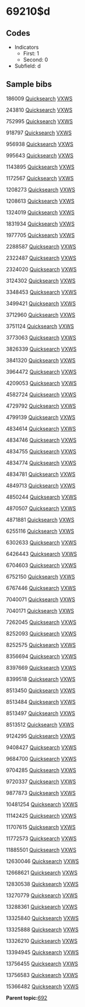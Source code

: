# 69210$d

## Codes

-   Indicators
    -   First: 1
    -   Second: 0
-   Subfield: d

## Sample bibs

186009 [Quicksearch](https://search.library.yale.edu/catalog/186009) [VXWS](http://prodorbis.library.yale.edu:7014/vxws/GetHoldingsService?bibId=186009)

243810 [Quicksearch](https://search.library.yale.edu/catalog/243810) [VXWS](http://prodorbis.library.yale.edu:7014/vxws/GetHoldingsService?bibId=243810)

752995 [Quicksearch](https://search.library.yale.edu/catalog/752995) [VXWS](http://prodorbis.library.yale.edu:7014/vxws/GetHoldingsService?bibId=752995)

918797 [Quicksearch](https://search.library.yale.edu/catalog/918797) [VXWS](http://prodorbis.library.yale.edu:7014/vxws/GetHoldingsService?bibId=918797)

956938 [Quicksearch](https://search.library.yale.edu/catalog/956938) [VXWS](http://prodorbis.library.yale.edu:7014/vxws/GetHoldingsService?bibId=956938)

995643 [Quicksearch](https://search.library.yale.edu/catalog/995643) [VXWS](http://prodorbis.library.yale.edu:7014/vxws/GetHoldingsService?bibId=995643)

1143895 [Quicksearch](https://search.library.yale.edu/catalog/1143895) [VXWS](http://prodorbis.library.yale.edu:7014/vxws/GetHoldingsService?bibId=1143895)

1172567 [Quicksearch](https://search.library.yale.edu/catalog/1172567) [VXWS](http://prodorbis.library.yale.edu:7014/vxws/GetHoldingsService?bibId=1172567)

1208273 [Quicksearch](https://search.library.yale.edu/catalog/1208273) [VXWS](http://prodorbis.library.yale.edu:7014/vxws/GetHoldingsService?bibId=1208273)

1208613 [Quicksearch](https://search.library.yale.edu/catalog/1208613) [VXWS](http://prodorbis.library.yale.edu:7014/vxws/GetHoldingsService?bibId=1208613)

1324019 [Quicksearch](https://search.library.yale.edu/catalog/1324019) [VXWS](http://prodorbis.library.yale.edu:7014/vxws/GetHoldingsService?bibId=1324019)

1831934 [Quicksearch](https://search.library.yale.edu/catalog/1831934) [VXWS](http://prodorbis.library.yale.edu:7014/vxws/GetHoldingsService?bibId=1831934)

1977705 [Quicksearch](https://search.library.yale.edu/catalog/1977705) [VXWS](http://prodorbis.library.yale.edu:7014/vxws/GetHoldingsService?bibId=1977705)

2288587 [Quicksearch](https://search.library.yale.edu/catalog/2288587) [VXWS](http://prodorbis.library.yale.edu:7014/vxws/GetHoldingsService?bibId=2288587)

2322487 [Quicksearch](https://search.library.yale.edu/catalog/2322487) [VXWS](http://prodorbis.library.yale.edu:7014/vxws/GetHoldingsService?bibId=2322487)

2324020 [Quicksearch](https://search.library.yale.edu/catalog/2324020) [VXWS](http://prodorbis.library.yale.edu:7014/vxws/GetHoldingsService?bibId=2324020)

3124302 [Quicksearch](https://search.library.yale.edu/catalog/3124302) [VXWS](http://prodorbis.library.yale.edu:7014/vxws/GetHoldingsService?bibId=3124302)

3348453 [Quicksearch](https://search.library.yale.edu/catalog/3348453) [VXWS](http://prodorbis.library.yale.edu:7014/vxws/GetHoldingsService?bibId=3348453)

3499421 [Quicksearch](https://search.library.yale.edu/catalog/3499421) [VXWS](http://prodorbis.library.yale.edu:7014/vxws/GetHoldingsService?bibId=3499421)

3712960 [Quicksearch](https://search.library.yale.edu/catalog/3712960) [VXWS](http://prodorbis.library.yale.edu:7014/vxws/GetHoldingsService?bibId=3712960)

3751124 [Quicksearch](https://search.library.yale.edu/catalog/3751124) [VXWS](http://prodorbis.library.yale.edu:7014/vxws/GetHoldingsService?bibId=3751124)

3773063 [Quicksearch](https://search.library.yale.edu/catalog/3773063) [VXWS](http://prodorbis.library.yale.edu:7014/vxws/GetHoldingsService?bibId=3773063)

3826339 [Quicksearch](https://search.library.yale.edu/catalog/3826339) [VXWS](http://prodorbis.library.yale.edu:7014/vxws/GetHoldingsService?bibId=3826339)

3841320 [Quicksearch](https://search.library.yale.edu/catalog/3841320) [VXWS](http://prodorbis.library.yale.edu:7014/vxws/GetHoldingsService?bibId=3841320)

3964472 [Quicksearch](https://search.library.yale.edu/catalog/3964472) [VXWS](http://prodorbis.library.yale.edu:7014/vxws/GetHoldingsService?bibId=3964472)

4209053 [Quicksearch](https://search.library.yale.edu/catalog/4209053) [VXWS](http://prodorbis.library.yale.edu:7014/vxws/GetHoldingsService?bibId=4209053)

4582724 [Quicksearch](https://search.library.yale.edu/catalog/4582724) [VXWS](http://prodorbis.library.yale.edu:7014/vxws/GetHoldingsService?bibId=4582724)

4729792 [Quicksearch](https://search.library.yale.edu/catalog/4729792) [VXWS](http://prodorbis.library.yale.edu:7014/vxws/GetHoldingsService?bibId=4729792)

4799139 [Quicksearch](https://search.library.yale.edu/catalog/4799139) [VXWS](http://prodorbis.library.yale.edu:7014/vxws/GetHoldingsService?bibId=4799139)

4834614 [Quicksearch](https://search.library.yale.edu/catalog/4834614) [VXWS](http://prodorbis.library.yale.edu:7014/vxws/GetHoldingsService?bibId=4834614)

4834746 [Quicksearch](https://search.library.yale.edu/catalog/4834746) [VXWS](http://prodorbis.library.yale.edu:7014/vxws/GetHoldingsService?bibId=4834746)

4834755 [Quicksearch](https://search.library.yale.edu/catalog/4834755) [VXWS](http://prodorbis.library.yale.edu:7014/vxws/GetHoldingsService?bibId=4834755)

4834774 [Quicksearch](https://search.library.yale.edu/catalog/4834774) [VXWS](http://prodorbis.library.yale.edu:7014/vxws/GetHoldingsService?bibId=4834774)

4834781 [Quicksearch](https://search.library.yale.edu/catalog/4834781) [VXWS](http://prodorbis.library.yale.edu:7014/vxws/GetHoldingsService?bibId=4834781)

4849713 [Quicksearch](https://search.library.yale.edu/catalog/4849713) [VXWS](http://prodorbis.library.yale.edu:7014/vxws/GetHoldingsService?bibId=4849713)

4850244 [Quicksearch](https://search.library.yale.edu/catalog/4850244) [VXWS](http://prodorbis.library.yale.edu:7014/vxws/GetHoldingsService?bibId=4850244)

4870507 [Quicksearch](https://search.library.yale.edu/catalog/4870507) [VXWS](http://prodorbis.library.yale.edu:7014/vxws/GetHoldingsService?bibId=4870507)

4871881 [Quicksearch](https://search.library.yale.edu/catalog/4871881) [VXWS](http://prodorbis.library.yale.edu:7014/vxws/GetHoldingsService?bibId=4871881)

6255116 [Quicksearch](https://search.library.yale.edu/catalog/6255116) [VXWS](http://prodorbis.library.yale.edu:7014/vxws/GetHoldingsService?bibId=6255116)

6302633 [Quicksearch](https://search.library.yale.edu/catalog/6302633) [VXWS](http://prodorbis.library.yale.edu:7014/vxws/GetHoldingsService?bibId=6302633)

6426443 [Quicksearch](https://search.library.yale.edu/catalog/6426443) [VXWS](http://prodorbis.library.yale.edu:7014/vxws/GetHoldingsService?bibId=6426443)

6704603 [Quicksearch](https://search.library.yale.edu/catalog/6704603) [VXWS](http://prodorbis.library.yale.edu:7014/vxws/GetHoldingsService?bibId=6704603)

6752150 [Quicksearch](https://search.library.yale.edu/catalog/6752150) [VXWS](http://prodorbis.library.yale.edu:7014/vxws/GetHoldingsService?bibId=6752150)

6767446 [Quicksearch](https://search.library.yale.edu/catalog/6767446) [VXWS](http://prodorbis.library.yale.edu:7014/vxws/GetHoldingsService?bibId=6767446)

7040071 [Quicksearch](https://search.library.yale.edu/catalog/7040071) [VXWS](http://prodorbis.library.yale.edu:7014/vxws/GetHoldingsService?bibId=7040071)

7040171 [Quicksearch](https://search.library.yale.edu/catalog/7040171) [VXWS](http://prodorbis.library.yale.edu:7014/vxws/GetHoldingsService?bibId=7040171)

7262045 [Quicksearch](https://search.library.yale.edu/catalog/7262045) [VXWS](http://prodorbis.library.yale.edu:7014/vxws/GetHoldingsService?bibId=7262045)

8252093 [Quicksearch](https://search.library.yale.edu/catalog/8252093) [VXWS](http://prodorbis.library.yale.edu:7014/vxws/GetHoldingsService?bibId=8252093)

8252575 [Quicksearch](https://search.library.yale.edu/catalog/8252575) [VXWS](http://prodorbis.library.yale.edu:7014/vxws/GetHoldingsService?bibId=8252575)

8356694 [Quicksearch](https://search.library.yale.edu/catalog/8356694) [VXWS](http://prodorbis.library.yale.edu:7014/vxws/GetHoldingsService?bibId=8356694)

8397669 [Quicksearch](https://search.library.yale.edu/catalog/8397669) [VXWS](http://prodorbis.library.yale.edu:7014/vxws/GetHoldingsService?bibId=8397669)

8399518 [Quicksearch](https://search.library.yale.edu/catalog/8399518) [VXWS](http://prodorbis.library.yale.edu:7014/vxws/GetHoldingsService?bibId=8399518)

8513450 [Quicksearch](https://search.library.yale.edu/catalog/8513450) [VXWS](http://prodorbis.library.yale.edu:7014/vxws/GetHoldingsService?bibId=8513450)

8513484 [Quicksearch](https://search.library.yale.edu/catalog/8513484) [VXWS](http://prodorbis.library.yale.edu:7014/vxws/GetHoldingsService?bibId=8513484)

8513497 [Quicksearch](https://search.library.yale.edu/catalog/8513497) [VXWS](http://prodorbis.library.yale.edu:7014/vxws/GetHoldingsService?bibId=8513497)

8513512 [Quicksearch](https://search.library.yale.edu/catalog/8513512) [VXWS](http://prodorbis.library.yale.edu:7014/vxws/GetHoldingsService?bibId=8513512)

9124295 [Quicksearch](https://search.library.yale.edu/catalog/9124295) [VXWS](http://prodorbis.library.yale.edu:7014/vxws/GetHoldingsService?bibId=9124295)

9408427 [Quicksearch](https://search.library.yale.edu/catalog/9408427) [VXWS](http://prodorbis.library.yale.edu:7014/vxws/GetHoldingsService?bibId=9408427)

9684700 [Quicksearch](https://search.library.yale.edu/catalog/9684700) [VXWS](http://prodorbis.library.yale.edu:7014/vxws/GetHoldingsService?bibId=9684700)

9704285 [Quicksearch](https://search.library.yale.edu/catalog/9704285) [VXWS](http://prodorbis.library.yale.edu:7014/vxws/GetHoldingsService?bibId=9704285)

9720337 [Quicksearch](https://search.library.yale.edu/catalog/9720337) [VXWS](http://prodorbis.library.yale.edu:7014/vxws/GetHoldingsService?bibId=9720337)

9877873 [Quicksearch](https://search.library.yale.edu/catalog/9877873) [VXWS](http://prodorbis.library.yale.edu:7014/vxws/GetHoldingsService?bibId=9877873)

10481254 [Quicksearch](https://search.library.yale.edu/catalog/10481254) [VXWS](http://prodorbis.library.yale.edu:7014/vxws/GetHoldingsService?bibId=10481254)

11142425 [Quicksearch](https://search.library.yale.edu/catalog/11142425) [VXWS](http://prodorbis.library.yale.edu:7014/vxws/GetHoldingsService?bibId=11142425)

11707615 [Quicksearch](https://search.library.yale.edu/catalog/11707615) [VXWS](http://prodorbis.library.yale.edu:7014/vxws/GetHoldingsService?bibId=11707615)

11772573 [Quicksearch](https://search.library.yale.edu/catalog/11772573) [VXWS](http://prodorbis.library.yale.edu:7014/vxws/GetHoldingsService?bibId=11772573)

11885501 [Quicksearch](https://search.library.yale.edu/catalog/11885501) [VXWS](http://prodorbis.library.yale.edu:7014/vxws/GetHoldingsService?bibId=11885501)

12630046 [Quicksearch](https://search.library.yale.edu/catalog/12630046) [VXWS](http://prodorbis.library.yale.edu:7014/vxws/GetHoldingsService?bibId=12630046)

12668621 [Quicksearch](https://search.library.yale.edu/catalog/12668621) [VXWS](http://prodorbis.library.yale.edu:7014/vxws/GetHoldingsService?bibId=12668621)

12830538 [Quicksearch](https://search.library.yale.edu/catalog/12830538) [VXWS](http://prodorbis.library.yale.edu:7014/vxws/GetHoldingsService?bibId=12830538)

13270779 [Quicksearch](https://search.library.yale.edu/catalog/13270779) [VXWS](http://prodorbis.library.yale.edu:7014/vxws/GetHoldingsService?bibId=13270779)

13288361 [Quicksearch](https://search.library.yale.edu/catalog/13288361) [VXWS](http://prodorbis.library.yale.edu:7014/vxws/GetHoldingsService?bibId=13288361)

13325840 [Quicksearch](https://search.library.yale.edu/catalog/13325840) [VXWS](http://prodorbis.library.yale.edu:7014/vxws/GetHoldingsService?bibId=13325840)

13325888 [Quicksearch](https://search.library.yale.edu/catalog/13325888) [VXWS](http://prodorbis.library.yale.edu:7014/vxws/GetHoldingsService?bibId=13325888)

13326210 [Quicksearch](https://search.library.yale.edu/catalog/13326210) [VXWS](http://prodorbis.library.yale.edu:7014/vxws/GetHoldingsService?bibId=13326210)

13394945 [Quicksearch](https://search.library.yale.edu/catalog/13394945) [VXWS](http://prodorbis.library.yale.edu:7014/vxws/GetHoldingsService?bibId=13394945)

13756455 [Quicksearch](https://search.library.yale.edu/catalog/13756455) [VXWS](http://prodorbis.library.yale.edu:7014/vxws/GetHoldingsService?bibId=13756455)

13756583 [Quicksearch](https://search.library.yale.edu/catalog/13756583) [VXWS](http://prodorbis.library.yale.edu:7014/vxws/GetHoldingsService?bibId=13756583)

15366482 [Quicksearch](https://search.library.yale.edu/catalog/15366482) [VXWS](http://prodorbis.library.yale.edu:7014/vxws/GetHoldingsService?bibId=15366482)

**Parent topic:**[692](../../tags/692/692.md)

